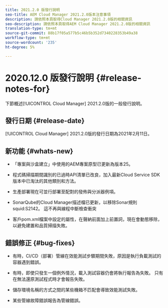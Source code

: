 ```yaml
---
title: 2021.2.0 版發行說明
seo-title: AEM Cloud Manager 2021.2.0版本注意事項
description: 請依照本頁取得Cloud Manager 2021.2.0版的相關資訊
seo-description: 請依照本頁取得AEM Cloud Manager 2021.2.0版的相關資訊
translation-type: tm+mt
source-git-commit: 88b17f05a577b5c46b5b352d7340228353b49a38
workflow-type: tm+mt
source-wordcount: '235'
ht-degree: 5%

---
```


# 2020.12.0 版發行說明 {#release-notes-for}

下節概述[!UICONTROL Cloud Manager] 2021.2.0版的一般發行說明。

## 發行日期 {#release-date}

[!UICONTROL Cloud Manager] 2021.2.0版的發行日期為2021年2月11日。

## 新功能 {#whats-new}

* 「專案與沙盒建立」中使用的AEM專案原型已更新為版本25。

* 程式碼掃描期間識別的已過時API清單已改良，加入最新Cloud Service SDK版本中已淘汰的其他類別和方法。

* 生產部署現在可並行部署至配對的發佈與分派器例項。

* SonarQube的Cloud Manager描述檔已更新，以移除Sonar規則squid:S2142。 這不再與線程中斷檢查衝突

* 客戶pom.xml檔案中設定的屬性，在聲納前面加上前置詞，現在會動態移除，以避免建置和品質掃描失敗。

## 錯誤修正 {#bug-fixes}

* 有時，CI/CD（部署）管線在效能測試步驟期間失敗，原因是執行負載測試的容器遇到錯誤。

* 有時，即使只發生一個例外情況，載入測試容器仍會將執行報告為失敗。 只有在無法還原測試程式時才會報告失敗。

* 儲存環境名稱的方式之間的某些機箱不匹配會導致效能測試失敗。

* 某些管線故障錯誤報告為管線錯誤。